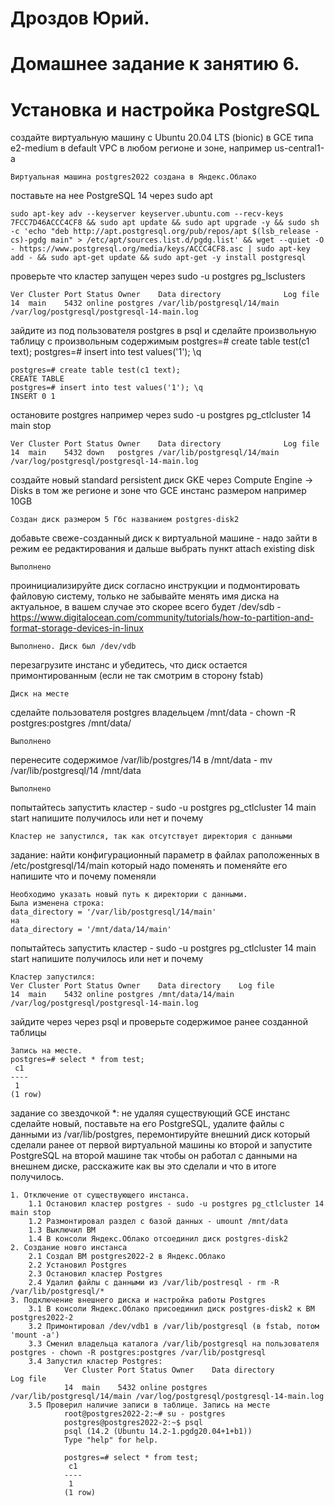 # Дроздов Юрий.
# Домашнее задание к занятию 6.
# Установка и настройка PostgreSQL

создайте виртуальную машину c Ubuntu 20.04 LTS (bionic) в GCE типа e2-medium в default VPC в любом регионе и зоне, например us-central1-a

    Виртуальная машина postgres2022 создана в Яндекс.Облако


поставьте на нее PostgreSQL 14 через sudo apt

    sudo apt-key adv --keyserver keyserver.ubuntu.com --recv-keys 7FCC7D46ACCC4CF8 && sudo apt update && sudo apt upgrade -y && sudo sh -c 'echo "deb http://apt.postgresql.org/pub/repos/apt $(lsb_release -cs)-pgdg main" > /etc/apt/sources.list.d/pgdg.list' && wget --quiet -O - https://www.postgresql.org/media/keys/ACCC4CF8.asc | sudo apt-key add - && sudo apt-get update && sudo apt-get -y install postgresql


проверьте что кластер запущен через sudo -u postgres pg_lsclusters
```
Ver Cluster Port Status Owner    Data directory              Log file
14  main    5432 online postgres /var/lib/postgresql/14/main /var/log/postgresql/postgresql-14-main.log
```


зайдите из под пользователя postgres в psql и сделайте произвольную таблицу с произвольным содержимым postgres=# create table test(c1 text); postgres=# insert into test values('1'); \q
```
postgres=# create table test(c1 text);
CREATE TABLE
postgres=# insert into test values('1'); \q
INSERT 0 1
```



остановите postgres например через sudo -u postgres pg_ctlcluster 14 main stop
```
Ver Cluster Port Status Owner    Data directory              Log file
14  main    5432 down   postgres /var/lib/postgresql/14/main /var/log/postgresql/postgresql-14-main.log
```


создайте новый standard persistent диск GKE через Compute Engine -> Disks в том же регионе и зоне что GCE инстанс размером например 10GB

    Создан диск размером 5 Гбс названием postgres-disk2


добавьте свеже-созданный диск к виртуальной машине - надо зайти в режим ее редактирования и дальше выбрать пункт attach existing disk

    Выполнено


проинициализируйте диск согласно инструкции и подмонтировать файловую систему, только не забывайте менять имя диска на актуальное, в вашем случае это скорее всего будет /dev/sdb - https://www.digitalocean.com/community/tutorials/how-to-partition-and-format-storage-devices-in-linux

    Выполнено. Диск был /dev/vdb


перезагрузите инстанс и убедитесь, что диск остается примонтированным (если не так смотрим в сторону fstab)

    Диск на месте


сделайте пользователя postgres владельцем /mnt/data - chown -R postgres:postgres /mnt/data/

    Выполнено


перенесите содержимое /var/lib/postgres/14 в /mnt/data - mv /var/lib/postgresql/14 /mnt/data

    Выполнено


попытайтесь запустить кластер - sudo -u postgres pg_ctlcluster 14 main start
напишите получилось или нет и почему

    Кластер не запустился, так как отсутствует директория с данными


задание: найти конфигурационный параметр в файлах раположенных в /etc/postgresql/14/main который надо поменять и поменяйте его
напишите что и почему поменяли
```
Необходимо указать новый путь к директории с данными.
Была изменена строка:
data_directory = '/var/lib/postgresql/14/main'
на
data_directory = '/mnt/data/14/main'
```


попытайтесь запустить кластер - sudo -u postgres pg_ctlcluster 14 main start
напишите получилось или нет и почему

    Кластер запустился:
    Ver Cluster Port Status Owner    Data directory    Log file
    14  main    5432 online postgres /mnt/data/14/main /var/log/postgresql/postgresql-14-main.log


зайдите через через psql и проверьте содержимое ранее созданной таблицы
```
Запись на месте.
postgres=# select * from test;
 c1 
----
 1
(1 row)
```



задание со звездочкой *: не удаляя существующий GCE инстанс сделайте новый, поставьте на его PostgreSQL, удалите файлы с данными из /var/lib/postgres, перемонтируйте внешний диск который сделали ранее от первой виртуальной машины ко второй и запустите PostgreSQL на второй машине так чтобы он работал с данными на внешнем диске, расскажите как вы это сделали и что в итоге получилось.
```
1. Отключение от существующего инстанса.
    1.1 Остановил кластер postgres - sudo -u postgres pg_ctlcluster 14 main stop
    1.2 Размонтировал раздел с базой данных - umount /mnt/data
    1.3 Выключил ВМ
    1.4 В консоли Яндекс.Облако отсоединил диск postgres-disk2
2. Создание новго инстанса
    2.1 Создал ВМ postgres2022-2 в Яндекс.Облако
    2.2 Установил Postgres
    2.3 Остановил кластер Postgres
    2.4 Удалил файлы с данными из /var/lib/postresql - rm -R /var/lib/postgresql/*
3. Подключение внешнего диска и настройка работы Postgres
    3.1 В консоли Яндекс.Облако присоединил диск postgres-disk2 к ВМ postgres2022-2
    3.2 Примонтировал /dev/vdb1 в /var/lib/postgresql (в fstab, потом 'mount -a')
    3.3 Сменил владельца каталога /var/lib/postgresql на пользователя postgres - chown -R postgres:postgres /var/lib/postgresql
    3.4 Запустил кластер Postgres:
            Ver Cluster Port Status Owner    Data directory              Log file
            14  main    5432 online postgres /var/lib/postgresql/14/main /var/log/postgresql/postgresql-14-main.log
    3.5 Проверил наличие записи в таблице. Запись на месте
            root@postgres2022-2:~# su - postgres
            postgres@postgres2022-2:~$ psql
            psql (14.2 (Ubuntu 14.2-1.pgdg20.04+1+b1))
            Type "help" for help.
            
            postgres=# select * from test;
             c1 
            ----
             1
            (1 row)
